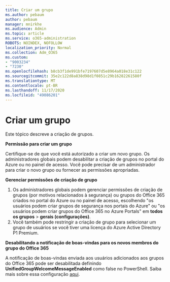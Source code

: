 ```yaml
---
title: Criar um grupo
ms.author: pebaum
author: pebaum
manager: mnirkhe
ms.audience: Admin
ms.topic: article
ms.service: o365-administration
ROBOTS: NOINDEX, NOFOLLOW
localization_priority: Normal
ms.collection: Adm_O365
ms.custom:
- "9003234"
- "7230"
ms.openlocfilehash: b8cb3f1de991bfe7197607d5e8964a018e31c122
ms.sourcegitcommit: 35e2c122d8a838d98d1f0851c29b16282261580f
ms.translationtype: MT
ms.contentlocale: pt-BR
ms.lasthandoff: 11/17/2020
ms.locfileid: "49086201"
---
```

# <a name="create-a-group"></a>Criar um grupo

Este tópico descreve a criação de grupos.

**Permissão para criar um grupo**

Certifique-se de que você está autorizado a criar um novo grupo. Os administradores globais podem desabilitar a criação de grupos no portal do Azure ou no painel de acesso. Você pode precisar de um administrador para criar o novo grupo ou fornecer as permissões apropriadas.

**Gerenciar permissões de criação de grupo**

1. Os administradores globais podem gerenciar permissões de criação de grupos (por motivos relacionados à segurança) ou grupos do Office 365 criados no portal do Azure ou no painel de acesso, escolhendo "os usuários podem criar grupos de segurança nos portais do Azure" ou "os usuários podem criar grupos do Office 365 no Azure Portals" em **todos os grupos**  >  **gerais (configurações)**.
2. Você também pode restringir a criação de grupo para selecionar um grupo de usuários se você tiver uma licença do Azure Active Directory P1 Premium.

**Desabilitando a notificação de boas-vindas para os novos membros do grupo do Office 365**

A notificação de boas-vindas enviada aos usuários adicionados aos grupos do Office 365 pode ser desabilitada definindo **UnifiedGroupWelcomeMessageEnabled** como false no PowerShell. Saiba mais sobre essa configuração [aqui](https://docs.microsoft.com/powershell/module/exchange/set-unifiedgroup?view=exchange-ps&preserve-view=true).

